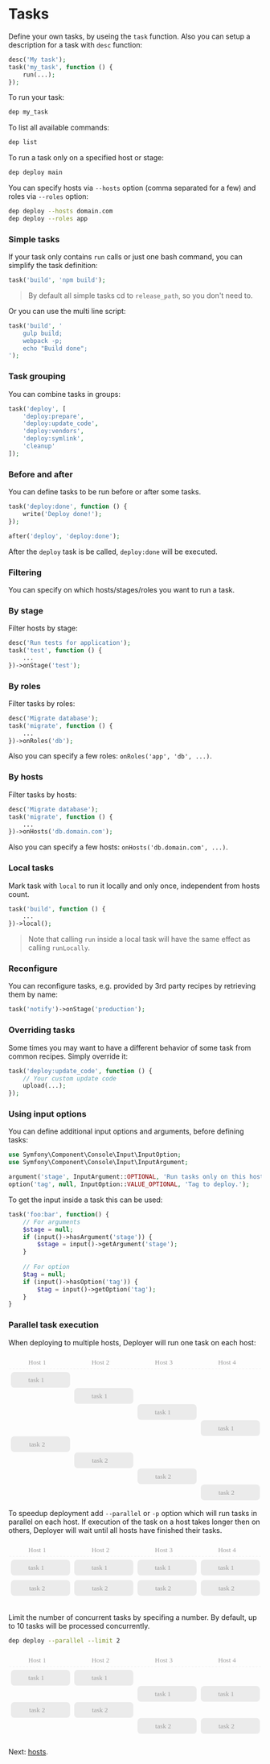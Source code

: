 # Tasks

Define your own tasks, by useing the `task` function. Also you can setup a description for a task with `desc` function:

```php
desc('My task');
task('my_task', function () {
    run(...);
});
```

To run your task:

```sh
dep my_task
```

To list all available commands:

```sh
dep list
```

To run a task only on a specified host or stage:

```sh
dep deploy main
```

You can specify hosts via `--hosts` option (comma separated for a few) and roles via `--roles` option:

```sh
dep deploy --hosts domain.com
dep deploy --roles app
```

### Simple tasks

If your task only contains `run` calls or just one bash command, you can simplify the task definition:

```php
task('build', 'npm build');
```

> By default all simple tasks cd to `release_path`, so you don't need to.

Or you can use the multi line script:
 
```php
task('build', '
    gulp build;
    webpack -p;
    echo "Build done";
');
```

### Task grouping

You can combine tasks in groups:

```php
task('deploy', [
    'deploy:prepare',
    'deploy:update_code',
    'deploy:vendors',
    'deploy:symlink',
    'cleanup'
]);
```

### Before and after

You can define tasks to be run before or after some tasks.

``` php
task('deploy:done', function () {
    write('Deploy done!');
});

after('deploy', 'deploy:done');
```

After the `deploy` task is be called, `deploy:done` will be executed.

### Filtering

You can specify on which hosts/stages/roles you want to run a task.

### By stage

Filter hosts by stage:

``` php
desc('Run tests for application');
task('test', function () {
    ...
})->onStage('test');
```

### By roles

Filter tasks by roles:

``` php
desc('Migrate database');
task('migrate', function () {
    ...
})->onRoles('db');
```

Also you can specify a few roles: `onRoles('app', 'db', ...)`.

### By hosts

Filter tasks by hosts:

``` php
desc('Migrate database');
task('migrate', function () {
    ...
})->onHosts('db.domain.com');
```

Also you can specify a few hosts: `onHosts('db.domain.com', ...)`.

### Local tasks

Mark task with `local` to run it locally and only once, independent from hosts count.

```php
task('build', function () {
    ...
})->local();
```

> Note that calling `run` inside a local task will have the same effect as calling `runLocally`. 

### Reconfigure

You can reconfigure tasks, e.g. provided by 3rd party recipes by retrieving them by name:

```php
task('notify')->onStage('production');
```

### Overriding tasks

Some times you may want to have a different behavior of some task from common recipes. Simply override it:

```php
task('deploy:update_code', function () {
    // Your custom update code
    upload(...);
});
```

### Using input options

You can define additional input options and arguments, before defining tasks:

``` php
use Symfony\Component\Console\Input\InputOption;
use Symfony\Component\Console\Input\InputArgument;

argument('stage', InputArgument::OPTIONAL, 'Run tasks only on this host or stage.');
option('tag', null, InputOption::VALUE_OPTIONAL, 'Tag to deploy.');
```

To get the input inside a task this can be used:

``` php
task('foo:bar', function() {
    // For arguments
    $stage = null;
    if (input()->hasArgument('stage')) {
        $stage = input()->getArgument('stage');
    }
    
    // For option
    $tag = null;
    if (input()->hasOption('tag')) {
        $tag = input()->getOption('tag');
    }
}
```

### Parallel task execution

When deploying to multiple hosts, Deployer will run one task on each host:

<svg width="600" height="350" viewBox="0 0 600 350" xmlns="http://www.w3.org/2000/svg"><g fill="none" fill-rule="evenodd"><g transform="translate(456 309)"><rect fill="#EBEBEB" width="140" height="37.176" rx="8"/><text font-family="Monaco" font-size="16" fill="#9B9B9B"><tspan x="42" y="24">task 2</tspan></text></g><g transform="translate(306 271)"><rect fill="#EBEBEB" width="140" height="37.176" rx="8"/><text font-family="Monaco" font-size="16" fill="#9B9B9B"><tspan x="42" y="24">task 2</tspan></text></g><g transform="translate(156 233)"><rect fill="#EBEBEB" width="140" height="37.176" rx="8"/><text font-family="Monaco" font-size="16" fill="#9B9B9B"><tspan x="42" y="24">task 2</tspan></text></g><g transform="translate(6 195)"><rect fill="#EBEBEB" width="140" height="37.176" rx="8"/><text font-family="Monaco" font-size="16" fill="#9B9B9B"><tspan x="43" y="24">task 2</tspan></text></g><g transform="translate(456 157)"><rect fill="#EBEBEB" width="140" height="37.176" rx="8"/><text font-family="Monaco" font-size="16" fill="#9B9B9B"><tspan x="41" y="24">task 1</tspan></text></g><g transform="translate(306 119)"><rect fill="#EBEBEB" width="140" height="37.176" rx="8"/><text font-family="Monaco" font-size="16" fill="#9B9B9B"><tspan x="41" y="24">task 1</tspan></text></g><g transform="translate(156 81)"><rect fill="#EBEBEB" width="140" height="37.176" rx="8"/><text font-family="Monaco" font-size="16" fill="#9B9B9B"><tspan x="41" y="24">task 1</tspan></text></g><g transform="translate(6 43)"><rect fill="#EBEBEB" width="140" height="37.176" rx="8"/><text font-family="Monaco" font-size="16" fill="#9B9B9B"><tspan x="41" y="24">task 1</tspan></text></g><path d="M3 35h594.5" stroke="#EBEBEB" stroke-linecap="square" stroke-dasharray="3,5"/><text font-family="Monaco" font-size="16" fill="#9B9B9B"><tspan x="497" y="25">Host 4</tspan></text><text font-family="Monaco" font-size="16" fill="#9B9B9B"><tspan x="347" y="25">Host 3</tspan></text><text font-family="Monaco" font-size="16" fill="#9B9B9B"><tspan x="197" y="25">Host 2</tspan></text><text font-family="Monaco" font-size="16" fill="#9B9B9B"><tspan x="47" y="25">Host 1</tspan></text></g></svg>

To speedup deployment add `--parallel` or `-p` option which will run tasks in parallel on each host. If execution of the task on a host takes longer then on others, Deployer will wait until all hosts have finished their tasks.

<svg width="600" height="153" viewBox="0 0 600 153" xmlns="http://www.w3.org/2000/svg"><g fill="none" fill-rule="evenodd"><g transform="translate(456 91)"><rect fill="#EBEBEB" width="140" height="37.176" rx="8"/><text font-family="Monaco" font-size="16" fill="#9B9B9B"><tspan x="42" y="24">task 2</tspan></text></g><g transform="translate(306 91)"><rect fill="#EBEBEB" width="140" height="37.176" rx="8"/><text font-family="Monaco" font-size="16" fill="#9B9B9B"><tspan x="42" y="24">task 2</tspan></text></g><g transform="translate(156 91)"><rect fill="#EBEBEB" width="140" height="37.176" rx="8"/><text font-family="Monaco" font-size="16" fill="#9B9B9B"><tspan x="42" y="24">task 2</tspan></text></g><g transform="translate(6 91)"><rect fill="#EBEBEB" width="140" height="37.176" rx="8"/><text font-family="Monaco" font-size="16" fill="#9B9B9B"><tspan x="43" y="24">task 2</tspan></text></g><g transform="translate(456 43)"><rect fill="#EBEBEB" width="140" height="37.176" rx="8"/><text font-family="Monaco" font-size="16" fill="#9B9B9B"><tspan x="41" y="24">task 1</tspan></text></g><g transform="translate(306 43)"><rect fill="#EBEBEB" width="140" height="37.176" rx="8"/><text font-family="Monaco" font-size="16" fill="#9B9B9B"><tspan x="41" y="24">task 1</tspan></text></g><g transform="translate(156 43)"><rect fill="#EBEBEB" width="140" height="37.176" rx="8"/><text font-family="Monaco" font-size="16" fill="#9B9B9B"><tspan x="41" y="24">task 1</tspan></text></g><g transform="translate(6 43)"><rect fill="#EBEBEB" width="140" height="37.176" rx="8"/><text font-family="Monaco" font-size="16" fill="#9B9B9B"><tspan x="41" y="24">task 1</tspan></text></g><path d="M3 35h594.5" stroke="#EBEBEB" stroke-linecap="square" stroke-dasharray="3,5"/><text font-family="Monaco" font-size="16" fill="#9B9B9B"><tspan x="497" y="25">Host 4</tspan></text><text font-family="Monaco" font-size="16" fill="#9B9B9B"><tspan x="347" y="25">Host 3</tspan></text><text font-family="Monaco" font-size="16" fill="#9B9B9B"><tspan x="197" y="25">Host 2</tspan></text><text font-family="Monaco" font-size="16" fill="#9B9B9B"><tspan x="47" y="25">Host 1</tspan></text></g></svg>

Limit the number of concurrent tasks by specifing a number. By default, up to 10 tasks will be processed concurrently.
  
```sh
dep deploy --parallel --limit 2
```

<svg width="600" height="210" viewBox="0 0 600 210" xmlns="http://www.w3.org/2000/svg"><g fill="none" fill-rule="evenodd"><g transform="translate(456 157)"><rect fill="#EBEBEB" width="140" height="37.176" rx="8"/><text font-family="Monaco" font-size="16" fill="#9B9B9B"><tspan x="42" y="24">task 2</tspan></text></g><g transform="translate(306 157)"><rect fill="#EBEBEB" width="140" height="37.176" rx="8"/><text font-family="Monaco" font-size="16" fill="#9B9B9B"><tspan x="42" y="24">task 2</tspan></text></g><g transform="translate(156 119)"><rect fill="#EBEBEB" width="140" height="37.176" rx="8"/><text font-family="Monaco" font-size="16" fill="#9B9B9B"><tspan x="42" y="24">task 2</tspan></text></g><g transform="translate(6 119)"><rect fill="#EBEBEB" width="140" height="37.176" rx="8"/><text font-family="Monaco" font-size="16" fill="#9B9B9B"><tspan x="43" y="24">task 2</tspan></text></g><g transform="translate(456 81)"><rect fill="#EBEBEB" width="140" height="37.176" rx="8"/><text font-family="Monaco" font-size="16" fill="#9B9B9B"><tspan x="41" y="24">task 1</tspan></text></g><g transform="translate(306 81)"><rect fill="#EBEBEB" width="140" height="37.176" rx="8"/><text font-family="Monaco" font-size="16" fill="#9B9B9B"><tspan x="41" y="24">task 1</tspan></text></g><g transform="translate(156 43)"><rect fill="#EBEBEB" width="140" height="37.176" rx="8"/><text font-family="Monaco" font-size="16" fill="#9B9B9B"><tspan x="41" y="24">task 1</tspan></text></g><g transform="translate(6 43)"><rect fill="#EBEBEB" width="140" height="37.176" rx="8"/><text font-family="Monaco" font-size="16" fill="#9B9B9B"><tspan x="41" y="24">task 1</tspan></text></g><path d="M3 35h594.5" stroke="#EBEBEB" stroke-linecap="square" stroke-dasharray="3,5"/><text font-family="Monaco" font-size="16" fill="#9B9B9B"><tspan x="497" y="25">Host 4</tspan></text><text font-family="Monaco" font-size="16" fill="#9B9B9B"><tspan x="347" y="25">Host 3</tspan></text><text font-family="Monaco" font-size="16" fill="#9B9B9B"><tspan x="197" y="25">Host 2</tspan></text><text font-family="Monaco" font-size="16" fill="#9B9B9B"><tspan x="47" y="25">Host 1</tspan></text></g></svg>

Next: [hosts](hosts.md).
